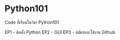 # Python101
Code ที่เรียนในวิชา Python101

EP1 - ติดตั้ง Python
EP2 - GUI
EP3 - สมัครและใช้งาน Github

